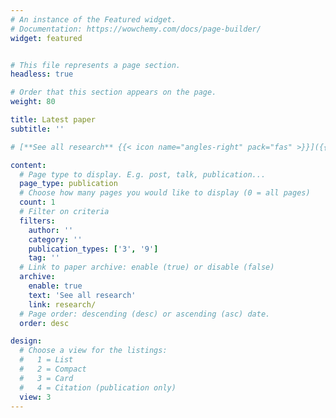 ```yaml
---
# An instance of the Featured widget.
# Documentation: https://wowchemy.com/docs/page-builder/
widget: featured


# This file represents a page section.
headless: true

# Order that this section appears on the page.
weight: 80

title: Latest paper
subtitle: ''

# [**See all research** {{< icon name="angles-right" pack="fas" >}}]({{< ref "/research/index.md" >}} "Research")

content:
  # Page type to display. E.g. post, talk, publication...
  page_type: publication
  # Choose how many pages you would like to display (0 = all pages)
  count: 1
  # Filter on criteria
  filters:
    author: ''
    category: ''
    publication_types: ['3', '9']
    tag: ''
  # Link to paper archive: enable (true) or disable (false) 
  archive:
    enable: true
    text: 'See all research'
    link: research/
  # Page order: descending (desc) or ascending (asc) date.
  order: desc

design:
  # Choose a view for the listings:
  #   1 = List
  #   2 = Compact
  #   3 = Card
  #   4 = Citation (publication only)
  view: 3
---
```

